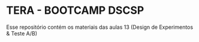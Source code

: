 # TERA - BOOTCAMP DSCSP
Esse repositório contém os materiais das aulas 13 (Design de Experimentos &amp; Teste A/B)
